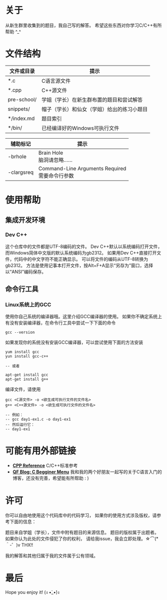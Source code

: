 # 关于

从新生群里收集到的题目，我自己写的解答。
希望这些东西对你学习C/C++有所帮助 ^_^

# 文件结构

| 文件或目录 | 提示 |
| ------ | ------ |
| *.c | C语言源文件 |
| *.cpp | C++源文件 | 
| pre-school/ | 学姐（学长）在新生群布置的题目和尝试解答 |
| snippets/ | 帽子（学长）和仙女（学姐）给出的练习小题目 |
| */index.md | 题目索引 |
| */bin/ | 已经编译好的Windows可执行文件 |

| 辅助标记 | 提示 |
| ------ | ------ |
| -brhole | Brain Hole <br/> 脑洞请忽略…… |
| -clargsreq | Command-Line Arguments Required <br/> 需要命令行参数 |


# 使用帮助

## 集成开发环境

### Dev C++

这个仓库中的文件都是UTF-8编码的文件。
Dev C++默认以系统编码打开文件，而Windows简体中文版的默认系统编码为gb2312。
如果用Dev C++直接打开文件，代码中的中文字符不能正确显示。
可以将文件的编码从UTF-8转换为gb2312。
方法是使用记事本打开文件，按Alt+F+A显示“另存为”窗口，选择以“ANSI”编码保存。

## 命令行工具

### Linux系统上的GCC

使用你自己系统的编译器哦。这里介绍GCC编译器的使用。
如果你不确定系统上有没有安装编译器，在命令行工具中尝试一下下面的命令

```
gcc --version
```

如果发现你的系统没有安装GCC编译器，可以尝试使用下面的方法安装
```
yum install gcc
yun install gcc-c++

-- 或者

apt-get install gcc
apt-get install g++
```

编译文件，请使用
```
gcc <C源文件> -o <欲生成可执行文件的文件名>
g++ <C++源文件> -o <欲生成可执行文件的文件名>

-- 例如：
-- gcc day1-ex1.c -o day1-ex1
-- 然后运行它：
-- day1-ex1
```

# 可能有用外部链接

* **[CPP Reference][link_cppreference]** C/C++标准参考
* **[QF Blog: C Begginer Menu][link_blog]** 我和我的两个好朋友一起写的关于C语言入门的博客，还没有完善，希望能有所帮助 : )

# 许可

你可以自由地使用这个代码库中的代码学习，
如果你的使用方式涉及版权，请参考下面的信息：

题目来自学姐（学长），文件中附有题目的来源信息。
题目的版权属于出题者。
如果你认为此处的文件侵犯了你的权利，
请给我issue，我会立即处理。☆⌒(*＾-゜)v THX!!

我的解答和其他归属于我的文件属于公有领域。

# 最后

Hope you enjoy it! (ง •̀_•́)ง

[link_cppreference]: http://en.cppreference.com/w/
[link_blog]: https://blog.qfstudio.net/index.php/c-and-cpp-menu/
